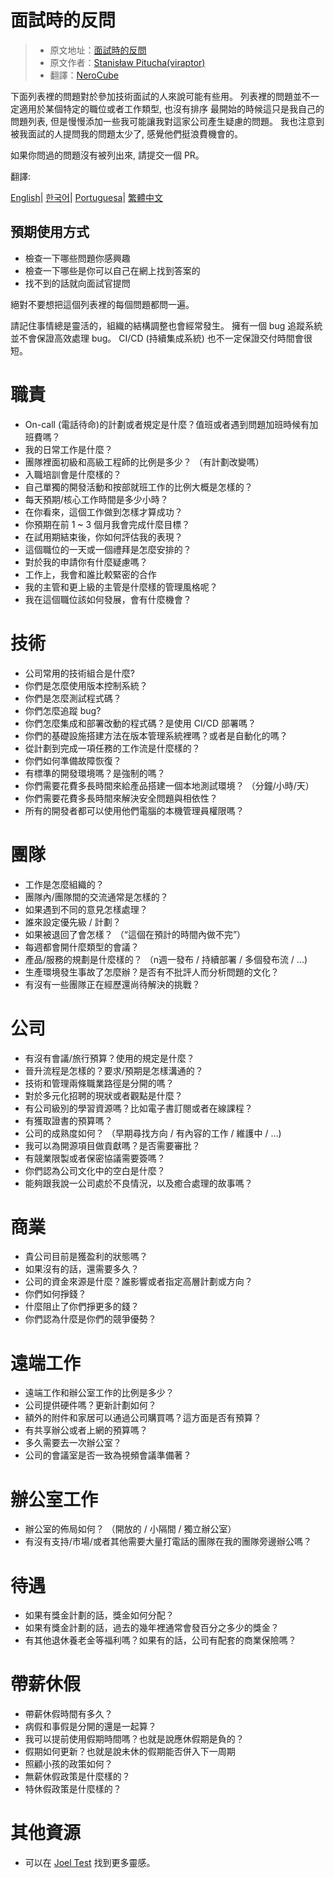 # 面試時的反問

> * 原文地址：[面試時的反問](https://github.com/viraptor/reverse-interview)
> * 原文作者：[Stanisław Pitucha(viraptor)](https://github.com/viraptor)
> * 翻譯：[NeroCube](https://github.com/NeroCube)

下面列表裡的問題對於參加技術面試的人來說可能有些用。
列表裡的問題並不一定適用於某個特定的職位或者工作類型, 也沒有排序
最開始的時候這只是我自己的問題列表, 但是慢慢添加一些我可能讓我對這家公司產生疑慮的問題。
我也注意到被我面試的人提問我的問題太少了, 感覺他們挺浪費機會的。

如果你問過的問題沒有被列出來, 請提交一個 PR。

翻譯:

[English](https://github.com/viraptor/reverse-interview)|
[한국어](https://github.com/JaeYeopHan/Interview_Question_for_Beginner/blob/master/Reverse_Interview/README.md)|
[Portuguesa](https://github.com/viraptor/reverse-interview/blob/master/translations/PORTUGUESE.md)|
[繁體中文](https://github.com/NeroCube/reverse-interview-zh-tw)

## 預期使用方式

- 檢查一下哪些問題你感興趣
- 檢查一下哪些是你可以自己在網上找到答案的
- 找不到的話就向面試官提問

絕對不要想把這個列表裡的每個問題都問一遍。

請記住事情總是靈活的，組織的結構調整也會經常發生。
擁有一個 bug 追蹤系統並不會保證高效處理 bug。 
CI/CD (持續集成系統) 也不一定保證交付時間會很短。


# 職責

- On-call (電話待命)的計劃或者規定是什麼？值班或者遇到問題加班時候有加班費嗎？
- 我的日常工作是什麼？
- 團隊裡面初級和高級工程師的比例是多少？ （有計劃改變嗎）
- 入職培訓會是什麼樣的？
- 自己單獨的開發活動和按部就班工作的比例大概是怎樣的？
- 每天預期/核心工作時間是多少小時？
- 在你看來，這個工作做到怎樣才算成功？
- 你預期在前 1 ~ 3 個月我會完成什麼目標？
- 在試用期結束後，你如何評估我的表現？
- 這個職位的一天或一個禮拜是怎麼安排的？
- 對於我的申請你有什麼疑慮嗎？
- 工作上，我會和誰比較緊密的合作
- 我的主管和更上級的主管是什麼樣的管理風格呢？
- 我在這個職位該如何發展，會有什麼機會？

# 技術

- 公司常用的技術組合是什麼?
- 你們是怎麼使用版本控制系統？
- 你們是怎麼測試程式碼？
- 你們怎麼追蹤 bug?
- 你們怎麼集成和部署改動的程式碼？是使用 CI/CD 部署嗎？
- 你們的基礎設施搭建方法在版本管理系統裡嗎？或者是自動化的嗎？
- 從計劃到完成一項任務的工作流是什麼樣的？
- 你們如何準備故障恢復？
- 有標準的開發環境嗎？是強制的嗎？
- 你們需要花費多長時間來給產品搭建一個本地測試環境？ （分鐘/小時/天）
- 你們需要花費多長時間來解決安全問題與相依性？
- 所有的開發者都可以使用他們電腦的本機管理員權限嗎？

# 團隊

- 工作是怎麼組織的？
- 團隊內/團隊間的交流通常是怎樣的？
- 如果遇到不同的意見怎樣處理？
- 誰來設定優先級 / 計劃？
- 如果被退回了會怎樣？ （“這個在預計的時間內做不完”）
- 每週都會開什麼類型的會議？
- 產品/服務的規劃是什麼樣的？ （n週一發布 / 持續部署 / 多個發布流 / ...)
- 生產環境發生事故了怎麼辦？是否有不批評人而分析問題的文化？
- 有沒有一些團隊正在經歷還尚待解決的挑戰？

# 公司

- 有沒有會議/旅行預算？使用的規定是什麼？
- 晉升流程是怎樣的？要求/預期是怎樣溝通的？
- 技術和管理兩條職業路徑是分開的嗎？
- 對於多元化招聘的現狀或者觀點是什麼？
- 有公司級別的學習資源嗎？比如電子書訂閱或者在線課程？
- 有獲取證書的預算嗎？
- 公司的成熟度如何？ （早期尋找方向 / 有內容的工作 / 維護中 / ...)
- 我可以為開源項目做貢獻嗎？是否需要審批？
- 有競業限製或者保密協議需要簽嗎？
- 你們認為公司文化中的空白是什麼？
- 能夠跟我說一公司處於不良情況，以及癒合處理的故事嗎？

# 商業

- 貴公司目前是獲盈利的狀態嗎？
- 如果沒有的話，還需要多久？
- 公司的資金來源是什麼？誰影響或者指定高層計劃或方向？
- 你們如何掙錢？
- 什麼阻止了你們掙更多的錢？
- 你們認為什麼是你們的競爭優勢？

# 遠端工作

- 遠端工作和辦公室工作的比例是多少？
- 公司提供硬件嗎？更新計劃如何？
- 額外的附件和家居可以通過公司購買嗎？這方面是否有預算？
- 有共享辦公或者上網的預算嗎？
- 多久需要去一次辦公室？
- 公司的會議室是否一致為視頻會議準備著？

# 辦公室工作

- 辦公室的佈局如何？ （開放的 / 小隔間 / 獨立辦公室）
- 有沒有支持/市場/或者其他需要大量打電話的團隊在我的團隊旁邊辦公嗎？

# 待遇

- 如果有獎金計劃的話，獎金如何分配？
- 如果有獎金計劃的話，過去的幾年裡通常會發百分之多少的獎金？
- 有其他退休養老金等福利嗎？如果有的話，公司有配套的商業保險嗎？

# 帶薪休假

- 帶薪休假時間有多久？
- 病假和事假是分開的還是一起算？
- 我可以提前使用假期時間嗎？也就是說應休假期是負的？
- 假期如何更新？也就是說未休的假期能否併入下一周期
- 照顧小孩的政策如何？
- 無薪休假政策是什麼樣的？
- 特休假政策是什麼樣的？

# 其他資源

- 可以在 [Joel Test](https://www。joelonsoftware。com/2000/08/09/the-joel-test-12-steps-to-better-code/) 找到更多靈感。
